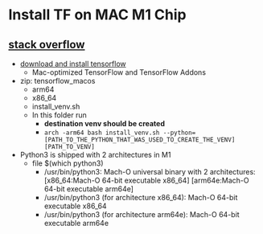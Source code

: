 # Install TF on MAC M1 Chip

## [stack overflow](https://stackoverflow.com/questions/65383338/zsh-illegal-hardware-instruction-python-when-installing-tensorflow-on-macbook#)

* [download and install tensorflow](https://github.com/apple/tensorflow_macos/releases/tag/v0.1alpha1)
  * Mac-optimized TensorFlow and TensorFlow Addons
* zip: tensorflow_macos
  * arm64
  * x86_64
  * install_venv.sh
  * In this folder run
    * **destination venv should be created**
    * ```arch -arm64 bash install_venv.sh --python=[PATH_TO_THE_PYTHON_THAT_WAS_USED_TO_CREATE_THE_VENV] [PATH_TO_VENV]```
* Python3 is shipped with 2 architectures in M1
  * file $(which python3)
    * /usr/bin/python3: Mach-O universal binary with 2 architectures: [x86_64:Mach-O 64-bit executable x86_64] [arm64e:Mach-O 64-bit executable arm64e]
    * /usr/bin/python3 (for architecture x86_64): Mach-O 64-bit executable x86_64
    * /usr/bin/python3 (for architecture arm64e): Mach-O 64-bit executable arm64e
    